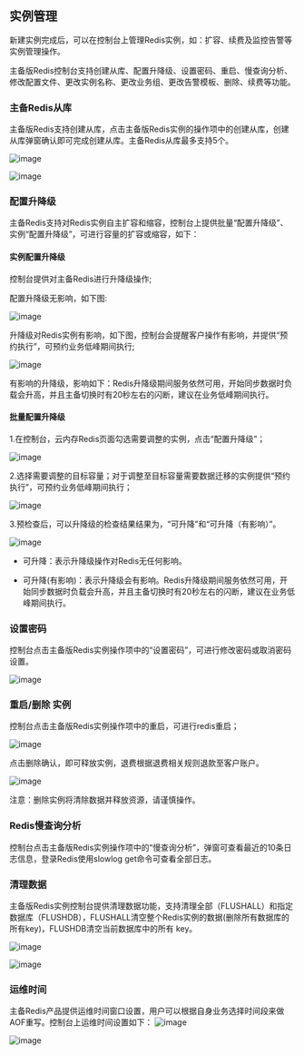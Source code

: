 ## 实例管理

新建实例完成后，可以在控制台上管理Redis实例，如：扩容、续费及监控告警等实例管理操作。

主备版Redis控制台支持创建从库、配置升降级、设置密码、重启、慢查询分析、修改配置文件、更改实例名称、更改业务组、更改告警模板、删除、续费等功能。

### 主备Redis从库

主备版Redis支持创建从库，点击主备版Redis实例的操作项中的创建从库，创建从库弹窗确认即可完成创建从库。主备Redis从库最多支持5个。

![image](/images/redisv406.png)

![image](/images/redisv407.png)

### 配置升降级

主备Redis支持对Redis实例自主扩容和缩容，控制台上提供批量“配置升降级”、实例“配置升降级”，可进行容量的扩容或缩容，如下：

#### 实例配置升降级

控制台提供对主备Redis进行升降级操作;

配置升降级无影响，如下图:

![image](/images/uredis_multi_resize_4.png)

升降级对Redis实例有影响，如下图，控制台会提醒客户操作有影响，并提供“预约执行”，可预约业务低峰期间执行;

![image](/images/uredis_multi_resize_5.png)

有影响的升降级，影响如下：Redis升降级期间服务依然可用，开始同步数据时负载会升高，并且主备切换时有20秒左右的闪断，建议在业务低峰期间执行。

#### 批量配置升降级


1.在控制台，云内存Redis页面勾选需要调整的实例，点击“配置升降级”；

![image](/images/uredis_multi_resize_1.png)

2.选择需要调整的目标容量；对于调整至目标容量需要数据迁移的实例提供“预约执行”，可预约业务低峰期间执行；

![image](/images/uredis_multi_resize_2.png)

3.预检查后，可以升降级的检查结果结果为，“可升降”和“可升降（有影响）”。

![image](/images/uredis_multi_resize_3.png)

- 可升降：表示升降级操作对Redis无任何影响。

- 可升降(有影响)：表示升降级会有影响。Redis升降级期间服务依然可用，开始同步数据时负载会升高，并且主备切换时有20秒左右的闪断，建议在业务低峰期间执行。


### 设置密码

控制台点击主备版Redis实例操作项中的“设置密码”，可进行修改密码或取消密码设置。

![image](/images/redis052901.png)

### 重启/删除 实例

控制台点击主备版Redis实例操作项中的重启，可进行redis重启；

![image](/images/redis052902.png)

点击删除确认，即可释放实例，退费根据退费相关规则退款至客户账户。

![image](/images/redis052903.png)

注意：删除实例将清除数据并释放资源，请谨慎操作。

### Redis慢查询分析

控制台点击主备版Redis实例操作项中的“慢查询分析”，弹窗可查看最近的10条日志信息，登录Redis使用slowlog
get命令可查看全部日志。

### 清理数据

主备版Redis实例控制台提供清理数据功能，支持清理全部（FLUSHALL）和指定数据库（FLUSHDB），FLUSHALL清空整个Redis实例的数据(删除所有数据库的所有key)，FLUSHDB清空当前数据库中的所有 key。

![image](/images/flushall01.png)

![image](/images/flushall02.png)

### 运维时间
主备Redis产品提供运维时间窗口设置，用户可以根据自身业务选择时间段来做AOF重写。控制台上运维时间设置如下：
![image](/images/redis202006003.png)

![image](/images/redis202006004.png)
